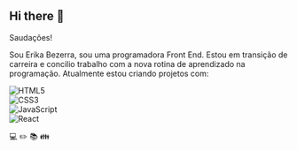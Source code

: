 ## Hi there 👋

Saudações!

Sou Erika Bezerra, sou uma programadora Front End. Estou em transição de carreira e concilio trabalho com a nova rotina de aprendizado na programação.
Atualmente estou criando projetos com:

![HTML5](https://img.shields.io/badge/HTML5-E34F26?style=for-the-badge&logo=html5&logoColor=white)
<br>
![CSS3](https://img.shields.io/badge/CSS3-1572B6?style=for-the-badge&logo=css3&logoColor=white)
<br>
![JavaScript](https://img.shields.io/badge/JavaScript-F7DF1E?style=for-the-badge&logo=javascript&logoColor=black)
<br>
![React](https://img.shields.io/badge/React-20232A?style=for-the-badge&logo=react&logoColor=61DAFB)


:computer: :pencil2: :books: :family:

